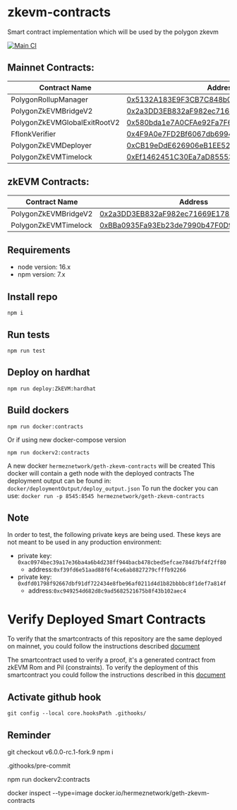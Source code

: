 # zkevm-contracts

Smart contract implementation which will be used by the polygon zkevm

[![Main CI](https://github.com/0xPolygonHermez/zkevm-contracts/actions/workflows/main.yml/badge.svg)](https://github.com/0xPolygonHermez/zkevm-contracts/actions/workflows/main.yml)

## Mainnet Contracts:

| Contract Name                | Address                                                                                                               |
| ---------------------------- | --------------------------------------------------------------------------------------------------------------------- |
| PolygonRollupManager         | [0x5132A183E9F3CB7C848b0AAC5Ae0c4f0491B7aB2](https://etherscan.io/address/0x5132A183E9F3CB7C848b0AAC5Ae0c4f0491B7aB2) |
| PolygonZkEVMBridgeV2         | [0x2a3DD3EB832aF982ec71669E178424b10Dca2EDe](https://etherscan.io/address/0x2a3DD3EB832aF982ec71669E178424b10Dca2EDe) |
| PolygonZkEVMGlobalExitRootV2 | [0x580bda1e7A0CFAe92Fa7F6c20A3794F169CE3CFb](https://etherscan.io/address/0x580bda1e7A0CFAe92Fa7F6c20A3794F169CE3CFb) |
| FflonkVerifier               | [0x4F9A0e7FD2Bf6067db6994CF12E4495Df938E6e9](https://etherscan.io/address/0x4F9A0e7FD2Bf6067db6994CF12E4495Df938E6e9) |
| PolygonZkEVMDeployer         | [0xCB19eDdE626906eB1EE52357a27F62dd519608C2](https://etherscan.io/address/0xCB19eDdE626906eB1EE52357a27F62dd519608C2) |
| PolygonZkEVMTimelock         | [0xEf1462451C30Ea7aD8555386226059Fe837CA4EF](https://etherscan.io/address/0xEf1462451C30Ea7aD8555386226059Fe837CA4EF) |

## zkEVM Contracts:

| Contract Name        | Address                                                                                                                        |
| -------------------- | ------------------------------------------------------------------------------------------------------------------------------ |
| PolygonZkEVMBridgeV2 | [0x2a3DD3EB832aF982ec71669E178424b10Dca2EDe](https://zkevm.polygonscan.com/address/0x2a3DD3EB832aF982ec71669E178424b10Dca2EDe) |
| PolygonZkEVMTimelock | [0xBBa0935Fa93Eb23de7990b47F0D96a8f75766d13](https://zkevm.polygonscan.com/address/0xBBa0935Fa93Eb23de7990b47F0D96a8f75766d13) |

## Requirements

-   node version: 16.x
-   npm version: 7.x

## Install repo

```
npm i
```

## Run tests

```
npm run test
```

## Deploy on hardhat

```
npm run deploy:ZkEVM:hardhat
```

## Build dockers

```
npm run docker:contracts
```

Or if using new docker-compose version

```
npm run dockerv2:contracts
```

A new docker `hermeznetwork/geth-zkevm-contracts` will be created
This docker will contain a geth node with the deployed contracts
The deployment output can be found in: `docker/deploymentOutput/deploy_output.json`
To run the docker you can use: `docker run -p 8545:8545 hermeznetwork/geth-zkevm-contracts`

## Note

In order to test, the following private keys are being used. These keys are not meant to be used in any production environment:

-   private key: `0xac0974bec39a17e36ba4a6b4d238ff944bacb478cbed5efcae784d7bf4f2ff80`
    -   address:`0xf39fd6e51aad88f6f4ce6ab8827279cfffb92266`
-   private key: `0xdfd01798f92667dbf91df722434e8fbe96af0211d4d1b82bbbbc8f1def7a814f`
    -   address:`0xc949254d682d8c9ad5682521675b8f43b102aec4`

# Verify Deployed Smart Contracts

To verify that the smartcontracts of this repository are the same deployed on mainnet, you could follow the instructions described [document](verifyMainnetDeployment/verifyDeployment.md)

The smartcontract used to verify a proof, it's a generated contract from zkEVM Rom and Pil (constraints). To verify the deployment of this smartcontract you could follow the instructions described in this [document](verifyMainnetDeployment/verifyMainnetProofVerifier.md)

## Activate github hook

```
git config --local core.hooksPath .githooks/
```
## Reminder 

git checkout v6.0.0-rc.1-fork.9
npm i

.githooks/pre-commit

npm run dockerv2:contracts

docker inspect --type=image docker.io/hermeznetwork/geth-zkevm-contracts
